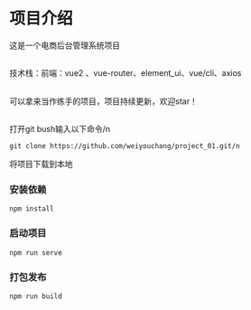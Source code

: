 # 项目介绍
这是一个电商后台管理系统项目
##
技术栈：前端：vue2 、vue-router、element_ui、vue/cli、axios
##
可以拿来当作练手的项目，项目持续更新，欢迎star！
##
打开git bush输入以下命令/n
```
git clone https://github.com/weiyouchang/project_01.git/n
```
将项目下载到本地
### 安装依赖
```
npm install

```
### 启动项目
```
npm run serve
```

### 打包发布
```
npm run build
```
